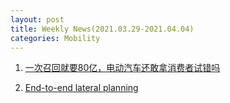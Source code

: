 ```yaml
---
layout: post
title: Weekly News(2021.03.29-2021.04.04) 
categories: Mobility
---
```


1. [一次召回就要80亿，电动汽车还敢拿消费者试错吗](https://36kr.com/p/1158549283161217)

2. [End-to-end lateral planning](https://blog.comma.ai/end-to-end-lateral-planning/)